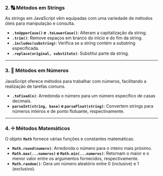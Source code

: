 ### 2. 🔠 Métodos em Strings
As strings em JavaScript vêm equipadas com uma variedade de métodos úteis para manipulação e consulta.

- **`.toUpperCase()` e `.toLowerCase()`**: Alteram a capitalização da string.
- **`.trim()`**: Remove espaços em branco do início e do fim da string.
- **`.includes(substring)`**: Verifica se a string contém a substring especificada.
- **`.replace(original, substituto)`**: Substitui parte da string.

---

### 3. 🔢 Métodos em Números
JavaScript oferece métodos para trabalhar com números, facilitando a realização de tarefas comuns.

- **`.toFixed(n)`**: Arredonda o número para um número específico de casas decimais.
- **`parseInt(string, base)` e `parseFloat(string)`**: Convertem strings para números inteiros e de ponto flutuante, respectivamente.

---

### 4. ➗ Métodos Matemáticos
O objeto **`Math`** fornece várias funções e constantes matemáticas.

- **`Math.round(numero)`**: Arredonda o número para o inteiro mais próximo.
- **`Math.max(...numeros)` e `Math.min(...numeros)`**: Retornam o maior e o menor valor entre os argumentos fornecidos, respectivamente.
- **`Math.random()`**: Gera um número aleatório entre 0 (inclusive) e 1 (exclusivo).